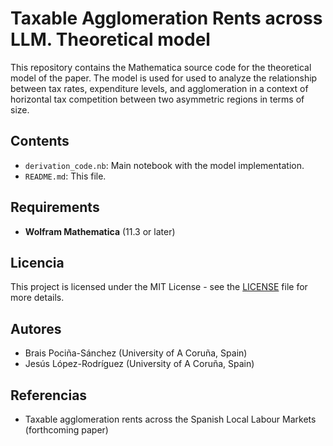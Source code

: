 # Taxable Agglomeration Rents across LLM. Theoretical model

This repository contains the Mathematica source code for the theoretical model of the paper. The model is used for used to analyze the relationship between tax rates, expenditure levels, and agglomeration in a context of horizontal tax competition between two asymmetric regions in terms of size.

## Contents

- `derivation_code.nb`: Main notebook with the model implementation.
- `README.md`: This file.


## Requirements

- **Wolfram Mathematica** (11.3 or later)


## Licencia

This project is licensed under the MIT License - see the [LICENSE](LICENSE) file for more details.

## Autores

- Brais Pociña-Sánchez (University of A Coruña, Spain)
- Jesús López-Rodríguez (University of A Coruña, Spain)

## Referencias

- Taxable agglomeration rents across the Spanish Local Labour Markets (forthcoming paper)
